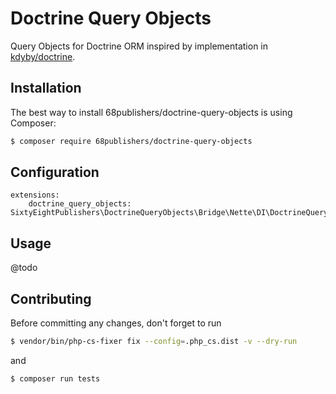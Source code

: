 # Doctrine Query Objects

Query Objects for Doctrine ORM inspired by implementation in [kdyby/doctrine](https://github.com/Kdyby/Doctrine).

## Installation

The best way to install 68publishers/doctrine-query-objects is using Composer:

```bash
$ composer require 68publishers/doctrine-query-objects
```

## Configuration

```neon
extensions:
    doctrine_query_objects: SixtyEightPublishers\DoctrineQueryObjects\Bridge\Nette\DI\DoctrineQueryObjectsExtension
```

## Usage

@todo

## Contributing

Before committing any changes, don't forget to run

```bash
$ vendor/bin/php-cs-fixer fix --config=.php_cs.dist -v --dry-run
```

and

```bash
$ composer run tests
```
